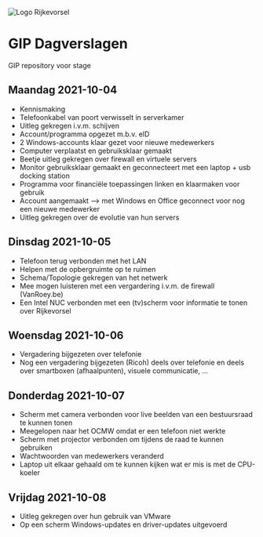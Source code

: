 ![Logo Rijkevorsel](https://rijkevorsel.n-va.be/sites/afdelingen.n-va.be/files/images/n-va-rijkevorsel/logogroot.jpg)
# GIP Dagverslagen
GIP repository voor stage

## Maandag 2021-10-04<br/>
 * Kennismaking
 * Telefoonkabel van poort verwisselt in serverkamer
 * Uitleg gekregen i.v.m. schijven
 * Account/programma opgezet m.b.v. eID
 * 2 Windows-accounts klaar gezet voor nieuwe medewerkers
 * Computer verplaatst en gebruiksklaar gemaakt
 * Beetje uitleg gekregen over firewall en virtuele servers
 * Monitor gebruiksklaar gemaakt en geconnecteert met een laptop + usb docking station
 * Programma voor financiële toepassingen linken en klaarmaken voor gebruik
 * Account aangemaakt --> met Windows en Office geconnect voor nog een nieuwe medewerker
 * Uitleg gekregen over de evolutie van hun servers

## Dinsdag 2021-10-05<br/>
 * Telefoon terug verbonden met het LAN
 * Helpen met de opbergruimte op te ruimen
 * Schema/Topologie gekregen van het netwerk
 * Mee mogen luisteren met een vergardering i.v.m. de firewall (VanRoey.be)
 * Een Intel NUC verbonden met een (tv)scherm voor informatie te tonen over Rijkevorsel

## Woensdag 2021-10-06<br/>
 * Vergadering bijgezeten over telefonie
 * Nog een vergadering bijgezeten (Ricoh) deels over telefonie en deels over smartboxen (afhaalpunten), visuele communicatie, ...

## Donderdag 2021-10-07<br/>
 * Scherm met camera verbonden voor live beelden van een bestuursraad te kunnen tonen
 * Meegelopen naar het OCMW omdat er een telefoon niet werkte
 * Scherm met projector verbonden om tijdens de raad te kunnen gebruiken
 * Wachtwoorden van medewerkers veranderd
 * Laptop uit elkaar gehaald om te kunnen kijken wat er mis is met de CPU-koeler

## Vrijdag 2021-10-08<br/>
 * Uitleg gekregen over hun gebruik van VMware
 * Op een scherm Windows-updates en driver-updates uitgevoerd
